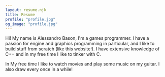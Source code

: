 ```yaml
---
layout: resume.njk
title: Resume
profile: "profile.jpg"
og_image: "profile.jpg"
---
```


Hi! My name is Alessandro Bason, I'm a games programmer. I have a passion for engine and graphics programming in particular, and I like to build stuff from scratch (like this website!).
I have extensive knowledge of C++ and in my free time I like to tinker with C.

In My free time I like to watch movies and play some music on my guitar. I also draw every once in a while!
